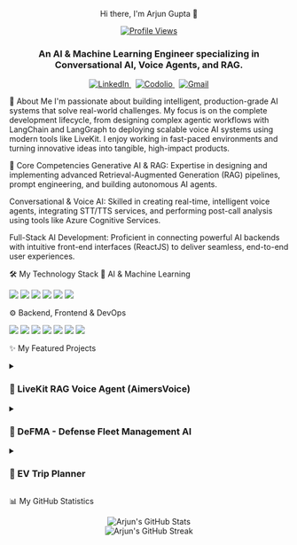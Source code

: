 <p align="center">Hi there, I'm Arjun Gupta 👋</p>
<p align="center">
<a href="https://github.com/Arjunheregeek">
<img src="https://komarev.com/ghpvc/?username=Arjunheregeek&label=Profile%20Views&color=0e75b6&style=flat-square" alt="Profile Views" />
</a>
</p>

<h3 align="center">An AI & Machine Learning Engineer specializing in Conversational AI, Voice Agents, and RAG.</h3>

<p align="center">
<a href="https://www.linkedin.com/in/arjun-gupta-aps/" target="_blank">
<img src="https://img.shields.io/badge/LinkedIn-0077B5?style=for-the-badge&logo=linkedin&logoColor=white" alt="LinkedIn"/>
</a>
&nbsp;
<a href="https://codolio.com/profile/arjunheregeek" target="_blank">
<img src="https://img.shields.io/badge/Codolio-24292E?style=for-the-badge&logo=codepen&logoColor=white" alt="Codolio"/>
</a>
&nbsp;
<a href="mailto:arjun7804garg@gmail.com">
<img src="https://img.shields.io/badge/Gmail-D14836?style=for-the-badge&logo=gmail&logoColor=white" alt="Gmail"/>
</a>
</p>

🚀 About Me
I'm passionate about building intelligent, production-grade AI systems that solve real-world challenges. My focus is on the complete development lifecycle, from designing complex agentic workflows with LangChain and LangGraph to deploying scalable voice AI systems using modern tools like LiveKit. I enjoy working in fast-paced environments and turning innovative ideas into tangible, high-impact products.

🧠 Core Competencies
Generative AI & RAG: Expertise in designing and implementing advanced Retrieval-Augmented Generation (RAG) pipelines, prompt engineering, and building autonomous AI agents.

Conversational & Voice AI: Skilled in creating real-time, intelligent voice agents, integrating STT/TTS services, and performing post-call analysis using tools like Azure Cognitive Services.

Full-Stack AI Development: Proficient in connecting powerful AI backends with intuitive front-end interfaces (ReactJS) to deliver seamless, end-to-end user experiences.

🛠️ My Technology Stack
🤖 AI & Machine Learning
<p>
<img src="https://img.shields.io/badge/Python-3776AB?style=for-the-badge&logo=python&logoColor=white" />
<img src="https://img.shields.io/badge/LangChain-00865D?style=for-the-badge&logo=LangChain&logoColor=white" />
<img src="https://img.shields.io/badge/PyTorch-EE4C2C?style=for-the-badge&logo=pytorch&logoColor=white" />
<img src="https://img.shields.io/badge/TensorFlow-FF6F00?style=for-the-badge&logo=tensorflow&logoColor=white" />
<img src="https://img.shields.io/badge/OpenAI-412991?style=for-the-badge&logo=openai&logoColor=white" />
<img src="https://img.shields.io/badge/Azure_Cognitive_Services-0078D4?style=for-the-badge&logo=microsoft-azure&logoColor=white" />
</p>

⚙️ Backend, Frontend & DevOps
<p>
<img src="https://img.shields.io/badge/React-61DAFB?style=for-the-badge&logo=react&logoColor=black" />
<img src="https://img.shields.io/badge/JavaScript-F7DF1E?style=for-the-badge&logo=javascript&logoColor=black" />
<img src="https://img.shields.io/badge/MySQL-4479A1?style=for-the-badge&logo=mysql&logoColor=white" />
<img src="https://img.shields.io/badge/MongoDB-47A248?style=for-the-badge&logo=mongodb&logoColor=white" />
<img src="https://img.shields.io/badge/Supabase-3ECF8E?style=for-the-badge&logo=supabase&logoColor=white" />
<img src="https://img.shields.io/badge/Apache_Airflow-017CEE?style=for-the-badge&logo=apache-airflow&logoColor=white" />
<img src="https://img.shields.io/badge/Git-F05032?style=for-the-badge&logo=git&logoColor=white" />
</p>

✨ My Featured Projects
<details>
<summary>
<h3>💬 LiveKit RAG Voice Agent (AimersVoice)</h3>
</summary>
<br>
A real-time, conversational AI voice assistant built with a sophisticated RAG pipeline. It uses LiveKit for real-time communication, LlamaIndex for intelligent document retrieval, and Zilliz Cloud for scalable vector storage. This agent can hold context-aware conversations based on a custom knowledge base.
<br><br>
<b>Tech Used:</b> Python, LiveKit, LlamaIndex, OpenAI GPT-4o, Deepgram (STT), ElevenLabs (TTS), Zilliz Cloud
<br><br>
<em><a href="https://github.com/Arjunheregeek/AimersVoice-The-Intelligent-Voice-of-Education" target="_blank"><b>View Repository &rarr;</b></a></em>
</details>

<details>
<summary>
<h3>🚚 DeFMA - Defense Fleet Management AI</h3>
</summary>
<br>
A full-stack AI system for managing defense fleets, featuring GPS tracking and predictive maintenance alerts. The system uses Gemini AI for predictive analytics and is integrated with Arduino for hardware communication.
<br><br>
<b>Tech Used:</b> ReactJS, Supabase, Gemini AI, Arduino, Map APIs
<br><br>
<em>(Link to repository if public)</em>
</details>

<details>
<summary>
<h3>🔌 EV Trip Planner</h3>
</summary>
<br>
A Top 5 hackathon-winning project for optimizing EV travel routes. It intelligently maps charging stations, estimates trip distances, and provides a visual analytics dashboard for users.
<br><br>
<b>Tech Used:</b> MongoDB, MapMyIndia API
<br><br>
<em>(Link to repository if public)</em>
</details>

📊 My GitHub Statistics
<p align="center">
<img src="https://github-readme-stats.vercel.app/api?username=Arjunheregeek&show_icons=true&theme=dracula&hide_border=true&include_all_commits=true&count_private=true" alt="Arjun's GitHub Stats" />
<br/>
<img src="https://github-readme-streak-stats.herokuapp.com/?user=Arjunheregeek&theme=dracula&hide_border=true" alt="Arjun's GitHub Streak" />
</p>
